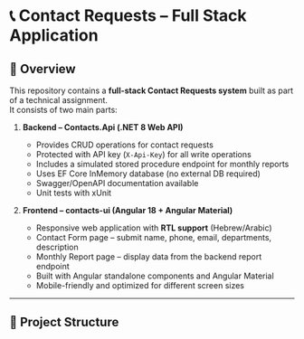 # 📞 Contact Requests – Full Stack Application

## 📌 Overview
This repository contains a **full-stack Contact Requests system** built as part of a technical assignment.  
It consists of two main parts:

1. **Backend – Contacts.Api (.NET 8 Web API)**  
   - Provides CRUD operations for contact requests  
   - Protected with API key (`X-Api-Key`) for all write operations  
   - Includes a simulated stored procedure endpoint for monthly reports  
   - Uses EF Core InMemory database (no external DB required)  
   - Swagger/OpenAPI documentation available  
   - Unit tests with xUnit

2. **Frontend – contacts-ui (Angular 18 + Angular Material)**  
   - Responsive web application with **RTL support** (Hebrew/Arabic)  
   - Contact Form page – submit name, phone, email, departments, description  
   - Monthly Report page – display data from the backend report endpoint  
   - Built with Angular standalone components and Angular Material  
   - Mobile-friendly and optimized for different screen sizes  

---

## 📂 Project Structure

